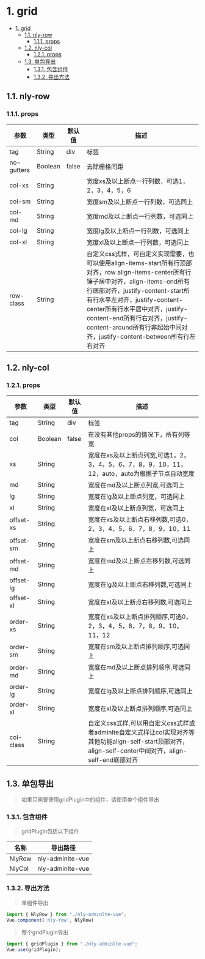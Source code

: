 # 1. grid
<!-- TOC -->

- [1. grid](#1-grid)
    - [1.1. nly-row](#11-nly-row)
        - [1.1.1. props](#111-props)
    - [1.2. nly-col](#12-nly-col)
        - [1.2.1. props](#121-props)
    - [1.3. 单包导出](#13-单包导出)
        - [1.3.1. 包含组件](#131-包含组件)
        - [1.3.2. 导出方法](#132-导出方法)

<!-- /TOC -->
## 1.1. nly-row

### 1.1.1. props

参数 | 类型 |  默认值 | 描述
-|-|-|-
tag | String | div | 标签
no-gutters | Boolean | false | 去除栅格间距
col-xs | String | | 宽度xs及以上断点一行列数，可选1，2，3，4，5，6
col-sm | String | | 宽度sm及以上断点一行列数，可选同上
col-md | String | | 宽度md及以上断点一行列数，可选同上
col-lg | String | | 宽度lg及以上断点一行列数，可选同上
col-xl | String | | 宽度xl及以上断点一行列数，可选同上
row-class | String | | 自定义css式样，可自定义实现需要，也可以使用align-items-start所有行顶部对齐，row align-items-center所有行锤子居中对齐，align-items-end所有行底部对齐，justify-content-start所有行水平左对齐，justify-content-center所有行水平居中对齐，justify-content-end所有行右对齐，justify-content-around所有行非起始中间对齐，justify-content-between所有行左右对齐

## 1.2. nly-col

### 1.2.1. props

参数 | 类型 |  默认值 | 描述
-|-|-|-
tag | String | div | 标签
col | Boolean | false | 在没有其他props的情况下，所有列等宽
xs | String |  | 宽度在xs及以上断点列宽,可选1，2，3，4，5，6，7，8，9，10，11，12，auto，auto为根据子节点自动宽度
md | String |  | 宽度在md及以上断点列宽,可选同上
lg | String |  | 宽度在lg及以上断点列宽，可选同上
xl | String |  | 宽度在xl及以上断点列宽，可选同上
offset-xs | String |  | 宽度在xs及以上断点右移列数,可选0，2，3，4，5，6，7，8，9，10，11
offset-sm | String |  | 宽度在sm及以上断点右移列数,可选同上
offset-md | String |  | 宽度在md及以上断点右移列数,可选同上
offset-lg | String |  | 宽度在lg及以上断点右移列数,可选同上
offset-xl | String |  | 宽度在xl及以上断点右移列数,可选同上
order-xs | String |  | 宽度在xs及以上断点排列顺序,可选0，2，3，4，5，6，7，8，9，10，11，12
order-sm | String |  | 宽度在sm及以上断点排列顺序,可选同上
order-md | String |  | 宽度在md及以上断点排列顺序,可选同上
order-lg | String |  | 宽度在lg及以上断点排列顺序,可选同上
order-xl | String |  | 宽度在xl及以上断点排列顺序,可选同上
col-class | String |  | 自定义css式样,可以用自定义css式样或者adminlte自定义式样让col实现对齐等其他功能align-self-start顶部对齐，align-self-center中间对齐，align-self-end底部对齐

## 1.3. 单包导出

> 如果只需要使用gridPlugin中的组件，请使用单个组件导出

### 1.3.1. 包含组件

> gridPlugin包括以下组件

名称 | 导出路径
-|-
NlyRow | nly-adminlte-vue
NlyCol | nly-adminlte-vue

### 1.3.2. 导出方法

> 单组件导出

```js
import { NlyRow } from "./nly-adminlte-vue";
Vue.component('nly-row', NlyRow)
```

> 整个gridPlugin导出

```js
import { gridPlugin } from "./nly-adminlte-vue";
Vue.use(gridPlugin);
```